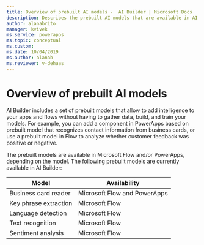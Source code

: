```yaml
---
title: Overview of prebuilt AI models -  AI Builder | Microsoft Docs
description: Describes the prebuilt AI models that are available in AI Builder.
author: alanabrito
manager: kvivek
ms.service: powerapps
ms.topic: conceptual
ms.custom: 
ms.date: 10/04/2019
ms.author: alanab
ms.reviewer: v-dehaas
---
```


# Overview of prebuilt AI models

AI Builder includes a set of prebuilt models that allow to add intelligence to your apps and flows without having to gather data, build, and train your models. For example, you can add a component in PowerApps based on prebuilt model that recognizes contact information from business cards, or use  a prebuilt model in Flow to analyze whether customer feedback was positive or negative.

The prebuilt models are available in Microsoft Flow and/or PowerApps, depending on the model. The following prebuilt models are currently available in AI Builder:

|Model |Availability  |
|---------|---------|
|Business card reader   |    Microsoft Flow and PowerApps     |
|Key phrase extraction  |     Microsoft Flow    |
|Language detection  |     Microsoft Flow    |
|Text recognition      |     Microsoft Flow    |
|Sentiment analysis     |     Microsoft Flow    |
